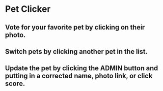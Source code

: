# Pet Clicker

## Vote for your favorite pet by clicking on their photo.

## Switch pets by clicking another pet in the list.

## Update the pet by clicking the ADMIN button and putting in a corrected name, photo link, or click score.